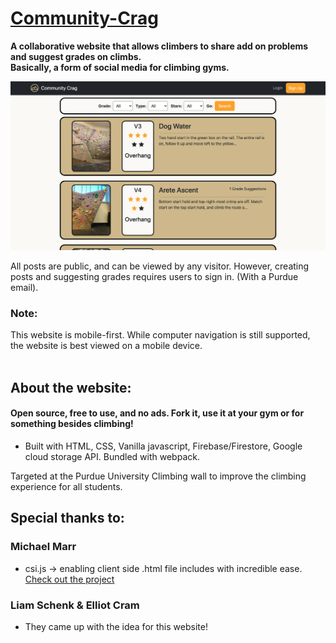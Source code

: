 # [Community-Crag](https://communitycrag.com)
**A collaborative website that allows climbers to share add on problems and suggest grades on climbs.  
Basically, a form of social media for climbing gyms.**

![Community Crag Home](https://github.com/Trevin-Small/Community-Crag/blob/main/dist/assets/ccrag.png)

All posts are public, and can be viewed by any visitor. However, creating posts and suggesting grades requires users to sign in. (With a Purdue email). 

### Note: 
This website is mobile-first. While computer navigation is still supported, the website is best viewed on a mobile device.
<br>
<br>
## About the website:
#### Open source, free to use, and no ads. Fork it, use it at your gym or for something besides climbing!
- Built with HTML, CSS, Vanilla javascript, Firebase/Firestore, Google cloud storage API. Bundled with webpack.

Targeted at the Purdue University Climbing wall to improve the climbing experience for all students. 

## Special thanks to:
### Michael Marr
- csi.js -> enabling client side .html file includes with incredible ease. [Check out the project](https://github.com/LexmarkWeb/csi.js) 

### Liam Schenk & Elliot Cram
- They came up with the idea for this website!
